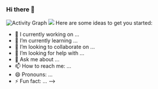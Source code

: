 ### Hi there 👋
![Activity Graph](https://activity-graph.herokuapp.com/graph?username=tinyCodersDen&theme=github)
<img src="https://github-readme-stats.vercel.app/api/top-langs/?username=tinyCodersDen&layout=compact"/>
Here are some ideas to get you started:

- 🔭 I currently working on ...
- 🌱 I’m currently learning ...
- 👯 I’m looking to collaborate on ...
- 🤔 I’m looking for help with ...
- 💬 Ask me about ...
- 📫 How to reach me: ...
- 😄 Pronouns: ...
- ⚡ Fun fact: ...
-->
